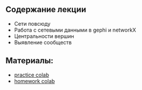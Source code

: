 ## Содержание лекции
* Сети повсюду
* Работа с сетевыми данными в gephi и networkX
* Центральности вершин
* Выявление сообществ

## Материалы:
* [practice colab](https://colab.research.google.com/github/shestakoff/sphere-ml-intro/blob/lecture06-networks/pract-networks.ipynb)
* [homework colab](https://colab.research.google.com/github/shestakoff/sphere-ml-intro/blob/lecture06-networks/hw-networks.ipynb)
